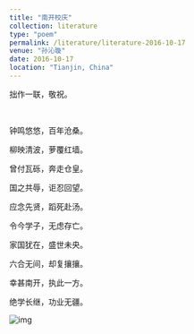 ```yaml
---
title: "南开校庆"
collection: literature
type: "poem"
permalink: /literature/literature-2016-10-17
venue: "孙沁璇"
date: 2016-10-17
location: "Tianjin, China"
---
```


拙作一联，敬祝。

<br>

钟鸣悠悠，百年沧桑。

柳映清波，萝覆红墙。

曾付瓦砾，奔走仓皇。

国之共辱，讵忍回望。

应念先贤，蹈死赴汤。

令今学子，无虑存亡。

家国犹在，盛世未央。

六合无间，却复攘攘。

幸甚南开，执此一方。

绝学长继，功业无疆。

![img](https://sunqinxuan.github.io/images/literature-2016-10-17-img1.jpg)
